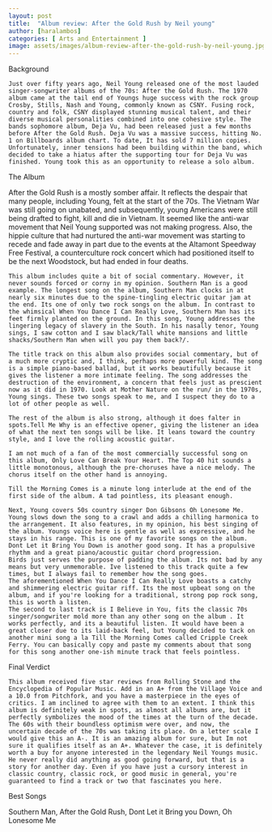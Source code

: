 ```yaml
---
layout: post
title:  "Album review: After the Gold Rush by Neil young"
author: [haralambos]
categories: [ Arts and Entertainment ]
image: assets/images/album-review-after-the-gold-rush-by-neil-young.jpg
---
```


Background 

	Just over fifty years ago, Neil Young released one of the most lauded singer-songwriter albums of the 70s: After the Gold Rush. The 1970 album came at the tail end of Youngs huge success with the rock group Crosby, Stills, Nash and Young, commonly known as CSNY. Fusing rock, country and folk, CSNY displayed stunning musical talent, and their diverse musical personalities combined into one cohesive style. The bands sophomore album, Deja Vu, had been released just a few months before After the Gold Rush. Deja Vu was a massive success, hitting No. 1 on Billboards album chart. To date, It has sold 7 million copies. Unfortunately, inner tensions had been building within the band, which decided to take a hiatus after the supporting tour for Deja Vu was finished. Young took this as an opportunity to release a solo album.

The Album

 After the Gold Rush is a mostly somber affair. It reflects the despair that many people, including Young, felt at the start of the 70s. The Vietnam War was still going on unabated, and subsequently, young Americans were still being drafted to fight, kill and die in Vietnam. It seemed like the anti-war movement that Neil Young supported was not making progress. Also, the hippie culture that had nurtured the anti-war movement was starting to recede and fade away in part due to the events at the Altamont Speedway Free Festival, a counterculture rock concert which had positioned itself to be the next Woodstock, but had ended in four deaths. 

	This album includes quite a bit of social commentary. However, it never sounds forced or corny in my opinion. Southern Man is a good example. The longest song on the album, Southern Man clocks in at nearly six minutes due to the spine-tingling electric guitar jam at the end. Its one of only two rock songs on the album. In contrast to the whimsical When You Dance I Can Really Love, Southern Man has its feet firmly planted on the ground. In this song, Young addresses the lingering legacy of slavery in the South. In his nasally tenor, Young sings, I saw cotton and I saw black/Tall white mansions and little shacks/Southern Man when will you pay them back?/.

	The title track on this album also provides social commentary, but of a much more cryptic and, I think, perhaps more powerful kind. The song is a simple piano-based ballad, but it works beautifully because it gives the listener a more intimate feeling. The song addresses the destruction of the environment, a concern that feels just as prescient now as it did in 1970. Look at Mother Nature on the run/ in the 1970s, Young sings. These two songs speak to me, and I suspect they do to a lot of other people as well.

	The rest of the album is also strong, although it does falter in spots.Tell Me Why is an effective opener, giving the listener an idea of what the next ten songs will be like. It leans toward the country style, and I love the rolling acoustic guitar.

	I am not much of a fan of the most commercially successful song on this album, Only Love Can Break Your Heart. The Top 40 hit sounds a little monotonous, although the pre-choruses have a nice melody. The chorus itself on the other hand is annoying.

	Till the Morning Comes is a minute long interlude at the end of the first side of the album. A tad pointless, its pleasant enough.

	Next, Young covers 50s country singer Don Gibsons Oh Lonesome Me. Young slows down the song to a crawl and adds a chilling harmonica to the arrangement. It also features, in my opinion, his best singing of the album. Youngs voice here is gentle as well as expressive, and he stays in his range. This is one of my favorite songs on the album.
	Dont Let it Bring You Down is another good song. It has a propulsive rhythm and a great piano/acoustic guitar chord progression.
	Birds just serves the purpose of padding the album. Its not bad by any means but very unmemorable. Ive listened to this track quite a few times, but I always fail to remember how the song goes.
	The aforementioned When You Dance I Can Really Love boasts a catchy and shimmering electric guitar riff. Its the most upbeat song on the album, and if you're looking for a traditional, strong pop rock song, this is worth a listen.
 	The second to last track is I Believe in You, fits the classic 70s singer/songwriter mold more than any other song on the album . It works perfectly, and its a beautiful listen. It would have been a great closer due to its laid-back feel, but Young decided to tack on another mini song a la Till the Morning Comes called Cripple Creek Ferry. You can basically copy and paste my comments about that song for this song another one-ish minute track that feels pointless.

Final Verdict

	This album received five star reviews from Rolling Stone and the Encyclopedia of Popular Music. Add in an A+ from the Village Voice and a 10.0 from Pitchfork, and you have a masterpiece in the eyes of critics. I am inclined to agree with them to an extent. I think this album is definitely weak in spots, as almost all albums are, but it perfectly symbolizes the mood of the times at the turn of the decade. The 60s with their boundless optimism were over, and now, the uncertain decade of the 70s was taking its place. On a letter scale I would give this an A-. It is an amazing album for sure, but Im not sure it qualifies itself as an A+. Whatever the case, it is definitely worth a buy for anyone interested in the legendary Neil Youngs music. He never really did anything as good going forward, but that is a story for another day. Even if you have just a cursory interest in classic country, classic rock, or good music in general, you're guaranteed to find a track or two that fascinates you here.

Best Songs

Southern Man, After the Gold Rush, Dont Let it Bring you Down, Oh Lonesome Me




















